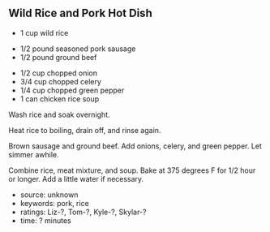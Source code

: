 Wild Rice and Pork Hot Dish
---------------------------

- 1 cup wild rice
<!-- -->
- 1/2 pound seasoned pork sausage
- 1/2 pound ground beef
<!-- -->
- 1/2 cup chopped onion
- 3/4 cup chopped celery
- 1/4 cup chopped green pepper
- 1 can chicken rice soup

Wash rice and soak overnight.

Heat rice to boiling, drain off, and rinse again.

Brown sausage and ground beef.  Add onions, celery, and green pepper.
Let simmer awhile.

Combine rice, meat mixture, and soup.  Bake at 375 degrees F for 1/2
hour or longer.  Add a little water if necessary.

- source: unknown
- keywords: pork, rice
- ratings: Liz-?, Tom-?, Kyle-?, Skylar-?
- time: ? minutes

